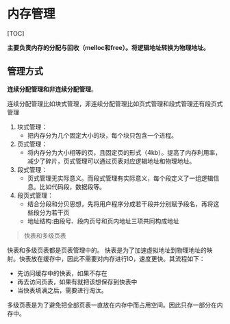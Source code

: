 # 内存管理

[TOC]

**主要负责内存的分配与回收（melloc和free）。将逻辑地址转换为物理地址。**



## 管理方式

**连续分配管理和非连续分配管理**。

连续分配管理比如块式管理，非连续分配管理比如页式管理和段式管理还有段页式管理

1. 块式管理：
   - 把内存分为几个固定大小的块，每个块只包含一个进程。
2. 页式管理：
   - 将内存分为大小相等的页，且固定页的形式（4kb）。提高了内存利用率，减少了碎片，页式管理可以通过页表对应逻辑地址和物理地址。
3. 段式管理：
   - 页式管理无实际意义。而段式管理有实际意义，每个段定义了一组逻辑信息。比如代码段，数据段等。
4. 段页式管理：
   - 结合分段和分贝思想，先将用户程序分成若干段并分别赋予段名，再将这些段分为若干页
   - 地址结构:由段号、段内页号和页内地址三项共同构成地址



> 快表和多级页表

快表和多级页表都是页表管理中的。 快表是为了加速虚拟地址到物理地址的映射。快表放在缓存中，因此不需要对内存进行IO，速度更快。其流程如下：

- 先访问缓存中的快表，如果不存在
- 再去访问页表，如果有就把该想保存到快表中
- 当快表填满之后，需要进行淘汰。

多级页表是为了避免把全部页表一直放在内存中而占用空间。因此只存一部分在内存中。